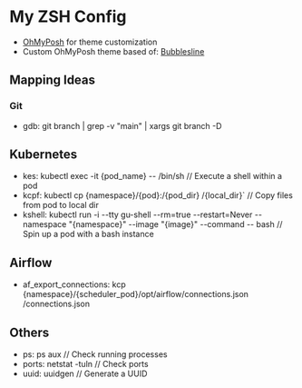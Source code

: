 # My ZSH Config

- [OhMyPosh](https://ohmyposh.dev/) for theme customization
- Custom OhMyPosh theme based of: [Bubblesline](https://raw.githubusercontent.com/JanDeDobbeleer/oh-my-posh/main/themes/bubblesline.omp.json)

## Mapping Ideas

### Git

- gdb: git branch | grep -v "main" | xargs git branch -D

## Kubernetes

- kes: kubectl exec -it {pod_name} -- /bin/sh                 // Execute a shell within a pod
- kcpf: kubectl cp {namespace}/{pod}:/{pod_dir} /{local_dir}` // Copy files from pod to local dir
- kshell: kubectl run -i --tty gu-shell --rm=true --restart=Never --namespace "{namespace}" --image "{image}" --command -- bash // Spin up a pod with a bash instance

## Airflow

- af_export_connections: kcp {namespace}/{scheduler_pod}/opt/airflow/connections.json /connections.json

## Others

- ps: ps aux            // Check running processes
- ports: netstat -tuln  // Check ports 
- uuid: uuidgen         // Generate a UUID
